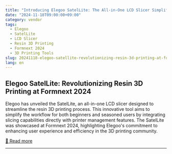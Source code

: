 ```yaml
---
title: "Introducing Elegoo SatelLite: The All-in-One LCD Slicer Simplifying Resin 3D Printing at Formnext 2024"
date: "2024-11-18T09:00:00+09:00"
category: vendor
tags:
  - Elegoo
  - SatelLite
  - LCD Slicer
  - Resin 3D Printing
  - Formnext 2024
  - 3D Printing Tools
slug: 20241118-elegoo-satellite-revolutionizing-resin-3d-printing-at-formnext-2024
lang: en
---
```


## Elegoo SatelLite: Revolutionizing Resin 3D Printing at Formnext 2024
Elegoo has unveiled the SatelLite, an all-in-one LCD slicer designed to streamline the resin 3D printing process. This innovative tool aims to simplify the workflow for both beginners and seasoned users by integrating slicing capabilities directly with printer management features. The SatelLite was showcased at Formnext 2024, highlighting Elegoo's commitment to enhancing user experience and efficiency in the 3D printing community.

[🔗 Read more](https://www.elegoo.com/blogs/news/introducing-elegoo-satellite-the-all-in-one-lcd-slicer-simplifying-resin-3d-printing-at-formnext-2024)

---